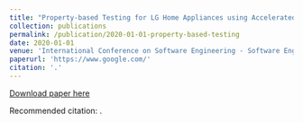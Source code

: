 ```yaml
---
title: "Property-based Testing for LG Home Appliances using Accelerated Software-in-the-Loop Simulation"
collection: publications
permalink: /publication/2020-01-01-property-based-testing
date: 2020-01-01
venue: 'International Conference on Software Engineering - Software Engineering in Practice (ICSE-SEIP) 2020'
paperurl: 'https://www.google.com/'
citation: '.'
---
```


<a href='https://www.google.com/'>Download paper here</a>

Recommended citation: .